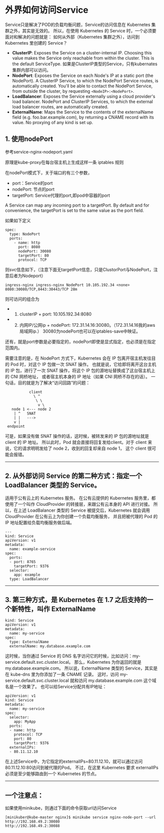 # 外界如何访问Service

Service只是解决了POD的负载均衡问题，Service的访问信息在 Kubernetes 集群之外，其实是无效的。
所以，在使用 Kubernetes 的 Service 时，一个必须要面对和解决的问题就是：
如何从外部（Kubernetes 集群之外），访问到 Kubernetes 里创建的 Service？

- **ClusterIP**: Exposes the Service on a cluster-internal IP. 
           Choosing this value makes the Service only reachable from within the cluster. 
           This is the default ServiceType.
           如果是ClusterIP类型的Service，只有kubernates集群内部可以访问。
- **NodePort**: Exposes the Service on each Node's IP at a static port (the NodePort). 
          A ClusterIP Service, to which the NodePort Service routes, is automatically created. 
          You'll be able to contact the NodePort Service, from outside the cluster, by requesting `<NodeIP>:<NodePort>`.
- **LoadBalancer**: Exposes the Service externally using a cloud provider's load balancer. 
              NodePort and ClusterIP Services, to which the external load balancer routes, are automatically created.
- **ExternalName**: Maps the Service to the contents of the externalName field (e.g. foo.bar.example.com), 
              by returning a CNAME record with its value. No proxying of any kind is set up.


## 1. 使用nodePort
参考service-nginx-nodeport.yaml

原理是kube-proxy在每台宿主机上生成这样一条 iptables 规则

在nodePort模式下，关于端口的有三个参数，
- port：Service的port
- nodePort: 节点的port
- targetPort: Service代理的port,即pod中容器的port

A Service can map any incoming port to a targetPort. 
By default and for convenience, the targetPort is set to the same value as the port field.

如果如下定义
```
spec:
  type: NodePort
  ports:
    - name: http
      port: 8080
      nodePort: 30080
      targetPort: 80
      protocol: TCP
```
则svc信息如下，（注意下面无targetPort信息，只是ClustorPort与NodePort，注意后者为Nodeport）
```
ingress-nginx ingress-nginx NodePort 10.105.192.34 <none> 8080:30080/TCP,8443:30443/TCP 28m
```

则可访问的组合为
- 1. clusterIP + port: 10.105.192.34:8080
- 2. 内网IP/公网ip + nodePort: 172.31.14.16:30080。（172.31.14.16我的aws局域网ip.）
30080为nodePort也可以在iptables-save中映证。

还有，就是port参数是必要指定的，nodePort即使是显式指定，也必须是在指定范围内。

需要注意的是，在 NodePort 方式下，Kubernetes 会在 IP 包离开宿主机发往目的 Pod 时，对这个 IP 包做一次 SNAT 操作。
也就是说，它给即将离开这台主机的 IP 包，进行了一次 SNAT 操作，将这个 IP 包的源地址替换成了这台宿主机上的 CNI 网桥地址，
或者宿主机本身的 IP 地址（如果 CNI 网桥不存在的话）。 一句话，目的就是为了解决“访问回路”的问题：
```
           client
             \ ^
              \ \
               v \
   node 1 <--- node 2
    | ^   SNAT
    | |   --->
    v |
 endpoint
```

可是，如果没有做 SNAT 操作的话，这时候，被转发来的 IP 包的源地址就是 client 的 IP 地址。
所以此时，Pod 就会直接将回复发给client。对于 client 来说，它的请求明明发给了 node 2，收到的回复却来自 node 1，
这个 client 很可能会报错。

---

## 2. 从外部访问 Service 的第二种方式：指定一个 LoadBalancer 类型的 Service。
适用于公有云上的 Kubernetes 服务。
在公有云提供的 Kubernetes 服务里，都使用了一个叫作 CloudProvider 的转接层，来跟公有云本身的 API 进行对接。
所以，在上述 LoadBalancer 类型的 Service 被提交后，Kubernetes 就会调用 CloudProvider 在公有云上为你创建一个负载均衡服务，
并且把被代理的 Pod 的 IP 地址配置给负载均衡服务做后端。
```
---
kind: Service
apiVersion: v1
metadata:
  name: example-service
spec:
  ports:
  - port: 8765
    targetPort: 9376
  selector:
    app: example
  type: LoadBalancer
```

---

## 3. 第三种方式，是 Kubernetes 在 1.7 之后支持的一个新特性，叫作 ExternalName
```
kind: Service
apiVersion: v1
metadata:
  name: my-service
spec:
  type: ExternalName
  externalName: my.database.example.com
```

这时候，当你通过 Service 的 DNS 名字访问它的时候，比如访问：my-service.default.svc.cluster.local。
那么，Kubernetes 为你返回的就是my.database.example.com。
所以说，ExternalName 类型的 Service，其实是在 kube-dns 里为你添加了一条 CNAME 记录。
这时，访问 my-service.default.svc.cluster.local 就和访问 my.database.example.com 这个域名是一个效果了。
也可以给Service分配共有IP地址：

```
apiVersion: v1
kind: Service
metadata:
  name: my-service
spec:
  selector:
    app: MyApp
  ports:
  - name: http
    protocol: TCP
    port: 80
    targetPort: 9376
  externalIPs:
  - 80.11.12.10
```
在上述Service中，为它指定的externalIPs=80.11.12.10，就可以通过访问80.11.12.10:80访问到被代理的Pod。
不过，在这里 Kubernetes 要求 externalIPs 必须是至少能够路由到一个 Kubernetes 的节点。

---

## 一个注意点：
如果使用minikube，则通过下面的命令获取url访问Service
```
[minikuber@kube-master nginx]$ minikube service nginx-node-port --url
http://192.168.49.2:30080
http://192.168.49.2:30088
```